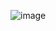 ![image](https://github.com/KesiaRocha/pdm2-241/assets/124710521/97255b8e-1686-408f-bf03-61fb8d165653)
